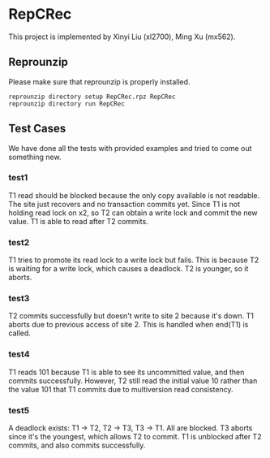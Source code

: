 # RepCRec

This project is implemented by Xinyi Liu (xl2700), Ming Xu (mx562).

## Reprounzip

Please make sure that reprounzip is properly installed.

```
reprounzip directory setup RepCRec.rpz RepCRec
reprounzip directory run RepCRec
```

## Test Cases

We have done all the tests with provided examples and tried to come out something new.

### test1

T1 read should be blocked because the only copy available is not readable. The site just recovers and no transaction commits yet. Since T1 is not holding read lock on x2, so T2 can obtain a write lock and commit the new value. T1 is able to read after T2 commits.

### test2

T1 tries to promote its read lock to a write lock but fails. This is because T2 is waiting for a write lock, which causes a deadlock. T2 is younger, so it aborts.

### test3

T2 commits successfully but doesn't write to site 2 because it's down. T1 aborts due to previous access of site 2. This is handled when end(T1) is called.

### test4

T1 reads 101 because T1 is able to see its uncommitted value, and then commits successfully. However, T2 still read the initial value 10 rather than the value 101 that T1 commits due to multiversion read consistency.

### test5

A deadlock exists: T1 -> T2, T2 -> T3, T3 -> T1. All are blocked. T3 aborts since it's the youngest, which allows T2 to commit. T1 is unblocked after T2 commits, and also commits successfully.
